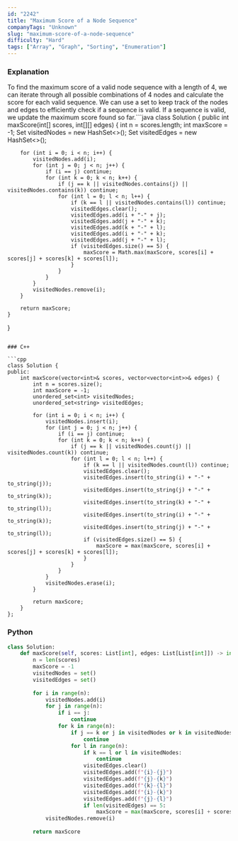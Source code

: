 ```yaml
---
id: "2242"
title: "Maximum Score of a Node Sequence"
companyTags: "Unknown"
slug: "maximum-score-of-a-node-sequence"
difficulty: "Hard"
tags: ["Array", "Graph", "Sorting", "Enumeration"]
---
```


### Explanation

To find the maximum score of a valid node sequence with a length of 4, we can iterate through all possible combinations of 4 nodes and calculate the score for each valid sequence. We can use a set to keep track of the nodes and edges to efficiently check if a sequence is valid. If a sequence is valid, we update the maximum score found so far.```java
class Solution {
    public int maxScore(int[] scores, int[][] edges) {
        int n = scores.length;
        int maxScore = -1;
        Set<Integer> visitedNodes = new HashSet<>();
        Set<String> visitedEdges = new HashSet<>();
        
        for (int i = 0; i < n; i++) {
            visitedNodes.add(i);
            for (int j = 0; j < n; j++) {
                if (i == j) continue;
                for (int k = 0; k < n; k++) {
                    if (j == k || visitedNodes.contains(j) || visitedNodes.contains(k)) continue;
                    for (int l = 0; l < n; l++) {
                        if (k == l || visitedNodes.contains(l)) continue;
                        visitedEdges.clear();
                        visitedEdges.add(i + "-" + j);
                        visitedEdges.add(j + "-" + k);
                        visitedEdges.add(k + "-" + l);
                        visitedEdges.add(i + "-" + k);
                        visitedEdges.add(j + "-" + l);
                        if (visitedEdges.size() == 5) {
                            maxScore = Math.max(maxScore, scores[i] + scores[j] + scores[k] + scores[l]);
                        }
                    }
                }
            }
            visitedNodes.remove(i);
        }
        
        return maxScore;
    }
}
```

### C++

```cpp
class Solution {
public:
    int maxScore(vector<int>& scores, vector<vector<int>>& edges) {
        int n = scores.size();
        int maxScore = -1;
        unordered_set<int> visitedNodes;
        unordered_set<string> visitedEdges;
        
        for (int i = 0; i < n; i++) {
            visitedNodes.insert(i);
            for (int j = 0; j < n; j++) {
                if (i == j) continue;
                for (int k = 0; k < n; k++) {
                    if (j == k || visitedNodes.count(j) || visitedNodes.count(k)) continue;
                    for (int l = 0; l < n; l++) {
                        if (k == l || visitedNodes.count(l)) continue;
                        visitedEdges.clear();
                        visitedEdges.insert(to_string(i) + "-" + to_string(j));
                        visitedEdges.insert(to_string(j) + "-" + to_string(k));
                        visitedEdges.insert(to_string(k) + "-" + to_string(l));
                        visitedEdges.insert(to_string(i) + "-" + to_string(k));
                        visitedEdges.insert(to_string(j) + "-" + to_string(l));
                        if (visitedEdges.size() == 5) {
                            maxScore = max(maxScore, scores[i] + scores[j] + scores[k] + scores[l]);
                        }
                    }
                }
            }
            visitedNodes.erase(i);
        }
        
        return maxScore;
    }
};
```

### Python

```python
class Solution:
    def maxScore(self, scores: List[int], edges: List[List[int]]) -> int:
        n = len(scores)
        maxScore = -1
        visitedNodes = set()
        visitedEdges = set()
        
        for i in range(n):
            visitedNodes.add(i)
            for j in range(n):
                if i == j:
                    continue
                for k in range(n):
                    if j == k or j in visitedNodes or k in visitedNodes:
                        continue
                    for l in range(n):
                        if k == l or l in visitedNodes:
                            continue
                        visitedEdges.clear()
                        visitedEdges.add(f"{i}-{j}")
                        visitedEdges.add(f"{j}-{k}")
                        visitedEdges.add(f"{k}-{l}")
                        visitedEdges.add(f"{i}-{k}")
                        visitedEdges.add(f"{j}-{l}")
                        if len(visitedEdges) == 5:
                            maxScore = max(maxScore, scores[i] + scores[j] + scores[k] + scores[l])
            visitedNodes.remove(i)
        
        return maxScore
```